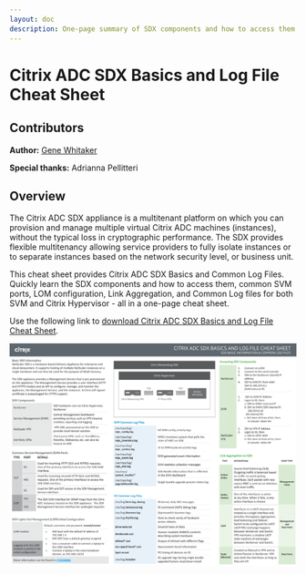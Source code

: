 ```yaml
---
layout: doc
description: One-page summary of SDX components and how to access them, common SVM ports, LOM configuration, Link Aggregation on the SDX, and Common Log files for both SVM and Citrix Hypervisor.
---
```

# Citrix ADC SDX Basics and Log File Cheat Sheet

## Contributors

**Author:** [Gene Whitaker](mailto:gene.whitaker@citrix.com)

**Special thanks:** Adrianna Pellitteri

## Overview

The Citrix ADC SDX appliance is a multitenant platform on which you can provision and manage multiple virtual Citrix ADC machines (instances), without the typical loss in cryptographic performance. The SDX provides flexible multitenancy allowing service providers to fully isolate instances or to separate instances based on the network security level, or business unit.

This cheat sheet provides Citrix ADC SDX Basics and Common Log Files. Quickly learn the SDX components and how to access them, common SVM ports, LOM configuration, Link Aggregation, and Common Log files for both SVM and Citrix Hypervisor - all in a one-page cheat sheet.

Use the following link to [download Citrix ADC SDX Basics and Log File Cheat Sheet](/en-us/tech-zone/learn/downloads/diagrams-posters_cheat-sheet-adc-sdx-basics.pdf).

[![Cheat Sheet](/en-us/tech-zone/learn/media/diagrams-posters_cheat-sheet-adc-sdx-basics_1.png)](/en-us/tech-zone/learn/downloads/diagrams-posters_cheat-sheet-adc-sdx-basics.pdf)
